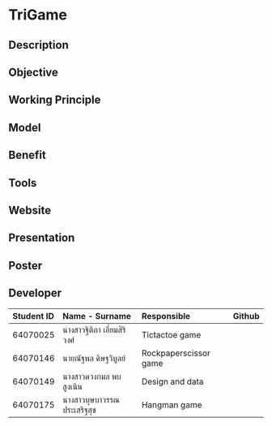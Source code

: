 # TriGame

## Description

## Objective 

## Working Principle

## Model

## Benefit

## Tools

## Website

## Presentation

## Poster

## Developer
| Student ID | Name - Surname |  Responsible | Github |
| :-------- | :-------- | :--------- |:--------- |
| 64070025 | นางสาวฐิติภา เอี่ยมสิริวงศ์ | Tictactoe game |
| 64070146 | นายณัฐพล ดิษฐวิบูลย์ | Rockpaperscissor game |
| 64070149 | นางสาวดวงกมล พบสูงเนิน | Design and data |
| 64070175 | นางสาวบุษบาวรรณ ประเสริฐสุข | Hangman game |
